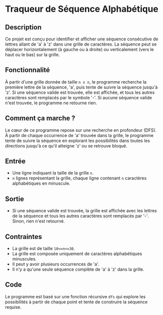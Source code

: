 # Traqueur de Séquence Alphabétique

## Description

Ce projet est conçu pour identifier et afficher une séquence consécutive de lettres allant de 'a' à 'z' dans une grille de caractères. La séquence peut se déplacer horizontalement (à gauche ou à droite) ou verticalement (vers le haut ou le bas) sur la grille.

## Fonctionnalité

À partir d'une grille donnée de taille `n x n`, le programme recherche la première lettre de la séquence, 'a', puis tente de suivre la séquence jusqu'à 'z'. Si une séquence valide est trouvée, elle est affichée, et tous les autres caractères sont remplacés par le symbole '-'. Si aucune séquence valide n'est trouvée, le programme ne retourne rien.

## Comment ça marche ?

Le cœur de ce programme repose sur une recherche en profondeur (DFS). À partir de chaque occurrence de 'a' trouvée dans la grille, le programme tente de suivre la séquence en explorant les possibilités dans toutes les directions jusqu'à ce qu'il atteigne 'z' ou se retrouve bloqué.

## Entrée

- Une ligne indiquant la taille de la grille `n`.
- `n` lignes représentant la grille, chaque ligne contenant `n` caractères alphabétiques en minuscule.

## Sortie

- Si une séquence valide est trouvée, la grille est affichée avec les lettres de la séquence et tous les autres caractères sont remplacés par '-'. Sinon, rien n'est retourné.

## Contraintes

- La grille est de taille `10<=n<=30`.
- La grille est composée uniquement de caractères alphabétiques minuscules.
- Il peut y avoir plusieurs occurrences de 'a'.
- Il n'y a qu'une seule séquence complète de 'a' à 'z' dans la grille.

## Code

Le programme est basé sur une fonction récursive `dfs` qui explore les possibilités à partir de chaque point et tente de construire la séquence requise.
